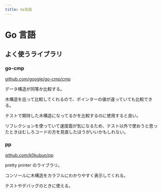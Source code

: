 ```yaml
---
title: Go言語
---
```


# Go 言語

## よく使うライブラリ

### go-cmp

[github.com/google/go-cmp/cmp](https://github.com/google/go-cmp)

データ構造が同等か比較する。

木構造を巡って比較してくれるので、ポインターの値が違っていても比較できる。

テストで期待した木構造になってるかを比較するのに使用すると良い。

リフレクションを使っていて速度面が気になるため、テスト以外で使おうと思ったときはむしろコードの方を見直したほうがいいかもしれない。

### pp

[github.com/k0kubun/pp](http://godoc.org/github.com/k0kubun/pp)

pretty printer のライブラリ。

コンソールに木構造をカラフルにわかりやすく表示してくれる。

テストやデバッグのときに使える。
